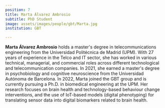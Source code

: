 ```yaml
---
position: 7
title: Marta Álvarez Ambrosio
subtitle: PhD Student
image: assets/images/people/gbt/Marta.jpg
institution: GBT

---
```


**Marta Álvarez Ambrosio** holds a master's degree in telecommunications engineering from the Universidad Politécnica de Madrid (UPM). With 27 years of experience in the Telco and IT sector, she has worked in various technical, managerial, and commercial roles across different technological and telecommunication companies. In 2021, she earned a master's degree in psychobiology and cognitive neuroscience from the Universidad Autónoma de Barcelona. In 2022, Marta joined the GBT group and is currently pursuing a Ph.D. in biomedical engineering at the UPM. Her research focuses on brain health and technology-based behaviour change interventions, and the use of IoT-based models (digital phenotyping) for translating sensor data into digital biomarkers related to brain health.